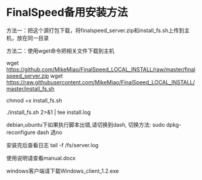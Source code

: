 # FinalSpeed备用安装方法


方法一：把这个源打包下载，将finalspeed_server.zip和install_fs.sh上传到主机，放在同一目录

方法二：使用wget命令把相关文件下载到主机

wget https://github.com/MikeMiao/FinalSpeed_LOCAL_INSTALL/raw/master/finalspeed_server.zip
wget https://raw.githubusercontent.com/MikeMiao/FinalSpeed_LOCAL_INSTALL/master/install_fs.sh

chmod +x install_fs.sh

./install_fs.sh 2>&1 | tee install.log


debian,ubuntu下如果执行脚本出错,请切换到dash,
切换方法: sudo dpkg-reconfigure dash 选no


安装完后查看日志
tail -f /fs/server.log

使用说明请查看manual.docx

windows客户端请下载Windows_client_1.2.exe